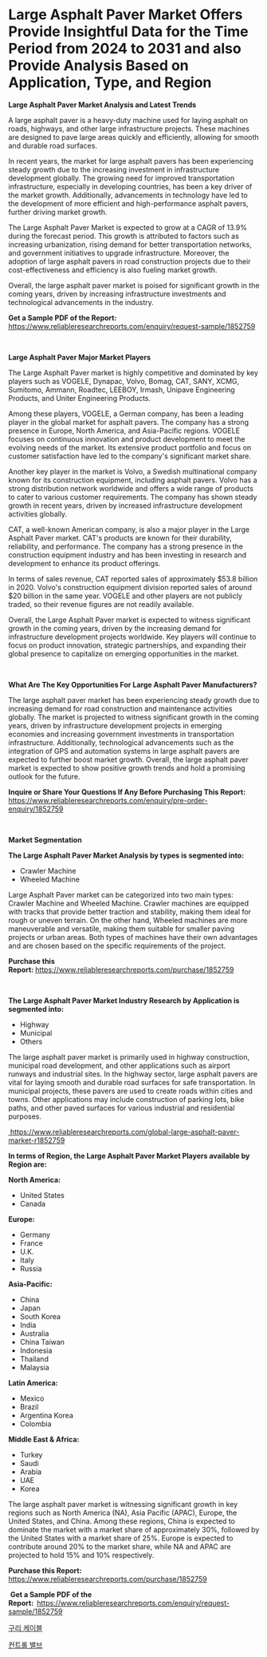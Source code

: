 <p><h1>Large Asphalt Paver Market Offers Provide Insightful Data for the Time Period from 2024 to 2031 and also Provide Analysis Based on Application, Type, and Region</h1></p><p><strong>Large Asphalt Paver Market Analysis and Latest Trends</strong></p>
<p><p>A large asphalt paver is a heavy-duty machine used for laying asphalt on roads, highways, and other large infrastructure projects. These machines are designed to pave large areas quickly and efficiently, allowing for smooth and durable road surfaces. </p><p>In recent years, the market for large asphalt pavers has been experiencing steady growth due to the increasing investment in infrastructure development globally. The growing need for improved transportation infrastructure, especially in developing countries, has been a key driver of the market growth. Additionally, advancements in technology have led to the development of more efficient and high-performance asphalt pavers, further driving market growth.</p><p>The Large Asphalt Paver Market is expected to grow at a CAGR of 13.9% during the forecast period. This growth is attributed to factors such as increasing urbanization, rising demand for better transportation networks, and government initiatives to upgrade infrastructure. Moreover, the adoption of large asphalt pavers in road construction projects due to their cost-effectiveness and efficiency is also fueling market growth.</p><p>Overall, the large asphalt paver market is poised for significant growth in the coming years, driven by increasing infrastructure investments and technological advancements in the industry.</p></p>
<p><strong>Get a Sample PDF of the Report:&nbsp;</strong> <a href="https://www.reliableresearchreports.com/enquiry/request-sample/1852759">https://www.reliableresearchreports.com/enquiry/request-sample/1852759</a></p>
<p>&nbsp;</p>
<p><strong>Large Asphalt Paver Major Market Players</strong></p>
<p><p>The Large Asphalt Paver market is highly competitive and dominated by key players such as VOGELE, Dynapac, Volvo, Bomag, CAT, SANY, XCMG, Sumitomo, Ammann, Roadtec, LEEBOY, Irmash, Unipave Engineering Products, and Uniter Engineering Products. </p><p>Among these players, VOGELE, a German company, has been a leading player in the global market for asphalt pavers. The company has a strong presence in Europe, North America, and Asia-Pacific regions. VOGELE focuses on continuous innovation and product development to meet the evolving needs of the market. Its extensive product portfolio and focus on customer satisfaction have led to the company's significant market share.</p><p>Another key player in the market is Volvo, a Swedish multinational company known for its construction equipment, including asphalt pavers. Volvo has a strong distribution network worldwide and offers a wide range of products to cater to various customer requirements. The company has shown steady growth in recent years, driven by increased infrastructure development activities globally.</p><p>CAT, a well-known American company, is also a major player in the Large Asphalt Paver market. CAT's products are known for their durability, reliability, and performance. The company has a strong presence in the construction equipment industry and has been investing in research and development to enhance its product offerings.</p><p>In terms of sales revenue, CAT reported sales of approximately $53.8 billion in 2020. Volvo's construction equipment division reported sales of around $20 billion in the same year. VOGELE and other players are not publicly traded, so their revenue figures are not readily available.</p><p>Overall, the Large Asphalt Paver market is expected to witness significant growth in the coming years, driven by the increasing demand for infrastructure development projects worldwide. Key players will continue to focus on product innovation, strategic partnerships, and expanding their global presence to capitalize on emerging opportunities in the market.</p></p>
<p>&nbsp;</p>
<p><strong>What Are The Key Opportunities For Large Asphalt Paver Manufacturers?</strong></p>
<p><p>The large asphalt paver market has been experiencing steady growth due to increasing demand for road construction and maintenance activities globally. The market is projected to witness significant growth in the coming years, driven by infrastructure development projects in emerging economies and increasing government investments in transportation infrastructure. Additionally, technological advancements such as the integration of GPS and automation systems in large asphalt pavers are expected to further boost market growth. Overall, the large asphalt paver market is expected to show positive growth trends and hold a promising outlook for the future.</p></p>
<p><strong>Inquire or Share Your Questions If Any Before Purchasing This Report:</strong> <a href="https://www.reliableresearchreports.com/enquiry/pre-order-enquiry/1852759">https://www.reliableresearchreports.com/enquiry/pre-order-enquiry/1852759</a></p>
<p>&nbsp;</p>
<p><strong>Market Segmentation</strong></p>
<p><strong>The Large Asphalt Paver Market Analysis by types is segmented into:</strong></p>
<p><ul><li>Crawler Machine</li><li>Wheeled Machine</li></ul></p>
<p><p>Large Asphalt Paver market can be categorized into two main types: Crawler Machine and Wheeled Machine. Crawler machines are equipped with tracks that provide better traction and stability, making them ideal for rough or uneven terrain. On the other hand, Wheeled machines are more maneuverable and versatile, making them suitable for smaller paving projects or urban areas. Both types of machines have their own advantages and are chosen based on the specific requirements of the project.</p></p>
<p><strong>Purchase this Report:&nbsp;</strong><a href="https://www.reliableresearchreports.com/purchase/1852759">https://www.reliableresearchreports.com/purchase/1852759</a></p>
<p>&nbsp;</p>
<p><strong>The Large Asphalt Paver Market Industry Research by Application is segmented into:</strong></p>
<p><ul><li>Highway</li><li>Municipal</li><li>Others</li></ul></p>
<p><p>The large asphalt paver market is primarily used in highway construction, municipal road development, and other applications such as airport runways and industrial sites. In the highway sector, large asphalt pavers are vital for laying smooth and durable road surfaces for safe transportation. In municipal projects, these pavers are used to create roads within cities and towns. Other applications may include construction of parking lots, bike paths, and other paved surfaces for various industrial and residential purposes.</p></p>
<p><a href="https://www.reliableresearchreports.com/global-large-asphalt-paver-market-r1852759">&nbsp;https://www.reliableresearchreports.com/global-large-asphalt-paver-market-r1852759</a></p>
<p><strong>In terms of Region, the Large Asphalt Paver Market Players available by Region are:</strong></p>
<p>
    <p> <strong> North America: </strong>
        <ul>
            <li>United States</li>
            <li>Canada</li>
        </ul>
        </p> 
    <p> <strong> Europe: </strong>
        <ul>
            <li>Germany</li>
            <li>France</li>
            <li>U.K.</li>
            <li>Italy</li>
            <li>Russia</li>
        </ul>
        </p> 
    <p> <strong> Asia-Pacific: </strong>
        <ul>
            <li>China</li>
            <li>Japan</li>
            <li>South Korea</li>
            <li>India</li>
            <li>Australia</li>
            <li>China Taiwan</li>
            <li>Indonesia</li>
            <li>Thailand</li>
            <li>Malaysia</li>
        </ul>
        </p> 
    <p> <strong> Latin America: </strong>
        <ul>
            <li>Mexico</li>
            <li>Brazil</li>
            <li>Argentina Korea</li>
            <li>Colombia</li>
        </ul>
        </p> 
    <p> <strong> Middle East & Africa: </strong>
        <ul>
            <li>Turkey</li>
            <li>Saudi</li>
            <li>Arabia</li>
            <li>UAE</li>
            <li>Korea</li>
        </ul>
    </p>
    </p>
<p><p>The large asphalt paver market is witnessing significant growth in key regions such as North America (NA), Asia Pacific (APAC), Europe, the United States, and China. Among these regions, China is expected to dominate the market with a market share of approximately 30%, followed by the United States with a market share of 25%. Europe is expected to contribute around 20% to the market share, while NA and APAC are projected to hold 15% and 10% respectively.</p></p>
<p><strong>Purchase this Report: </strong><a href="https://www.reliableresearchreports.com/purchase/1852759">https://www.reliableresearchreports.com/purchase/1852759</a></p>
<p>&nbsp;<strong>Get a Sample PDF of the Report:&nbsp;&nbsp;</strong><a href="https://www.reliableresearchreports.com/enquiry/request-sample/1852759">https://www.reliableresearchreports.com/enquiry/request-sample/1852759</a></p>
<p><strong></strong></p>
<p><p><a href="https://github.com/valroy852/Market-Research-Report-List-1/blob/main/420006639471.md">구리 케이블</a></p><p><a href="https://github.com/royErdmtyan906778/Market-Research-Report-List-1/blob/main/871140039470.md">컨트롤 밸브</a></p></p>